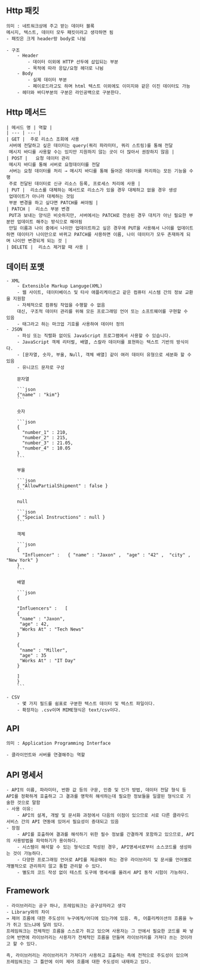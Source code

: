 ## Http 패킷
    
    의미 : 네트워크상에 주고 받는 데이터 블록
    메시지, 텍스트, 데이터 모두 패킷이라고 생각하면 됨
    - 패킷은 크게 header랑 body로 나뉨
    
    - 구조
        - Header
            - 데이터 이외에 HTTP 선두에 삽입되는 부분
            - 목적에 따라 응답/요청 헤더로 나뉨
        - Body
            - 실제 데이터 부분
            - 페이로드라고도 하며 html 텍스트 이외에도 이미지와 같은 이진 데이터도 가능
        - 헤더와 바디부분의 구분은 라인공백으로 구분한다.
        
        
## Http 메서드
    
    
    | 메서드 명 | 역할 |
    | --- | --- |
    | GET |  주로 리소스 조회에 사용
     서버에 전달하고 싶은 데이터는 query(쿼리 파라미터, 쿼리 스트링)를 통해 전달
     메시지 바디를 사용할 수는 있지만 지원하지 않는 곳이 더 많아서 권장하지 않음 |
    | POST |   요청 데이터 관리
     메시지 바디를 통해 서버로 요청데이터를 전달
     서버는 요청 데이터를 처리 → 메시지 바디를 통해 들어온 데이터를 처리하는 모든 기능을 수행
     주로 전달된 데이터로 신규 리소스 등록, 프로세스 처리에 사용 |
    | PUT |  리소스를 대체하는 메서드로 리소스가 있을 경우 대체하고 없을 경우 생성
     업데이트가 아니라 대체하는 것임
     부분 변경을 하고 싶다면 PATCH를 써야됨 |
    | PATCH |  리소스 부분 변경
     PUT과 보내는 양식은 비슷하지만, 서버에서는 PATCH로 전송된 경우 대치가 아닌 필요한 부분만 업데이트 해주는 방식으로 해야됨
     만일 이름과 나이 중에서 나이만 업데이트하고 싶은 경우에 PUT을 사용해서 나이를 업데이트하면 데이터가 나이만으로 바뀌고 PATCH를 사용하면 이름, 나이 데이터가 모두 존재하게 되며 나이만 변경되게 되는 것 |
    | DELETE |  리소스 제거할 때 사용 |

## 데이터 포맷
    - XML
        - Extensible Markup Languge(XML)
        - 웹 사이트, 데이터베이스 및 타사 애플리케이션고 같은 컴퓨터 시스템 간의 정보 교환을 지원함
        - 자체적으로 컴퓨팅 작업을 수행할 수 없음
        대신, 구조적 데이터 관리를 위해 모든 프로그래밍 언어 또는 소프트웨어를 구현할 수 있음
        - 태그라고 하는 마크업 기호를 사용하여 데이터 정의
    - JSON
        - 파싱 또는 직렬화 없이도 JavaScript 프로그램에서 사용할 수 있습니다.
        - JavaScript 객체 리터럴, 배열, 스칼라 데이터를 표현하는 텍스트 기반의 방식이다.
        - [문자열, 숫자, 부울, Null, 객체 배열] 같이 여러 데이터 유형으로 세분화 할 수 있음
        - 유니코드 문자로 구성
        
        문자열
        
        ```json
        {"name" : "kim"}
        ```
        
        숫자
        
        ```json
        {
          "number_1" : 210,
          "number_2" : 215,
          "number_3" : 21.05,
          "number_4" : 10.05
        }
        ```
        
        부울
        
        ```json
        { "AllowPartialShipment" : false }
        ```
        
        null
        
        ```json
        { "Special Instructions" : null }
        ```
        
        객체
        
        ```json
        {
          "Influencer" :   { "name" : "Jaxon" ,  "age" : "42" ,  "city" ,  "New York" }
        }
        ```
        
        배열
        
        ```json
        {
        
        "Influencers" :   [ 
        {
         "name" : "Jaxon", 
         "age" : 42, 
         "Works At" : "Tech News"
        }
        
        {
         "name" : "Miller", 
         "age" : 35
         "Works At" : "IT Day"
        }
        
        ] 
        }
        ```
        
    - CSV
        - 몇 가지 필드를 쉼표로 구분한 텍스트 데이터 및 텍스트 파일이다.
        - 확장자는 .csv이며 MIME형식은 text/csv이다.
## API
    
    의미 : Application Programming Interface
    
    - 클라이언트와 서버를 연결해주는 역할
## API 명세서
    - API의 이름, 파라미터, 반환 값 등의 구문, 인증 및 인가 방법, 데이터 전달 형식 등 API를 정확하게 호출하고 그 결과를 명학히 해석하는데 필요한 정보들을 일괄된 형식으로 기술한 것으로 말함
    - 사용 이유:
        - API의 설계, 개발 및 문서화 과정에서 다음의 이점이 있으므로 서로 다른 클라우드 서비스 간의 API 연동에 있어서 필요성이 증대되고 있음
    - 장점
        - API를 호출하여 결과를 해석하기 위한 필수 정보를 간결하게 포함하고 있으므로, API의 사용방법을 파악하기가 용이하다.
        - 시스템이 해석할 수 있는 형식으로 작성된 경우, API명세서로부터 소스코드를 생성하는 것이 가능하다.
        - 다양한 프로그래밍 언어로 API를 제공해야 하는 경우 라이브러리 및 문서를 언어별로 개별적으로 관리하지 않고 통합 관리할 수 있다.
        - 별도의 코드 작성 없이 테스트 도구에 명세서를 올려서 API 동작 시험이 가능하다.
## Framework
    - 라이브러리는 공구 하나, 프레임워크는 공구상자라고 생각
    - Library와의 차이 
    → 제어 흐름에 대한 주도성이 누구에게/어디에 있는가에 있음. 즉, 어플리케이션의 흐름을 누가 쥐고 있느냐에 달려 있다.
    프레임워크는 전체적인 흐름을 스스로가 쥐고 있으며 사용자는 그 안에서 필요한 코드를 짜 넣으며 반면에 라이브러리는 사용자가 전체적인 흐름을 만들며 라이브러리를 가져다 쓰는 것이라고 할 수 있다.
    
    즉, 라이브러리는 라이브러리가 가져다가 사용하고 호출하는 측에 전적으로 주도성이 있으며 프레임워크는 그 틀안에 이미 제어 흐름에 대한 주도성이 내재하고 있다.